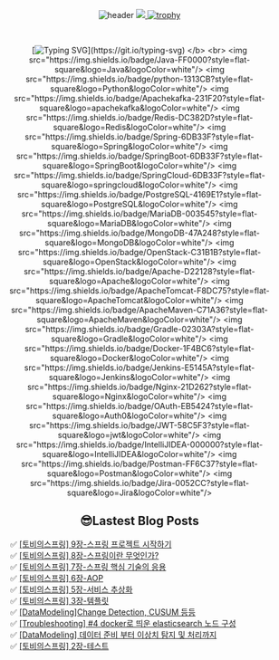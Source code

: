 
<div align="center">
  
![header](https://capsule-render.vercel.app/api?type=venom&color=auto&height=300&section=header&text=Hello%Lima!&fontSize=90)
<a href="https://github.com/devxb/gitanimals">
<img src="https://render.gitanimals.org/farms/lima1016"/>
</a>
[![trophy](https://github-profile-trophy.vercel.app/?username=lima1016&row=1)](https://github.com/lima1016/github-profile-trophy)

<br>   
  
</b> [![Typing SVG](https://readme-typing-svg.demolab.com/?lines=🌱+I’m+currently+learning!)](https://git.io/typing-svg) </b> <br>
<img src="https://img.shields.io/badge/Java-FF0000?style=flat-square&logo=Java&logoColor=white"/>
<img src="https://img.shields.io/badge/python-1313CB?style=flat-square&logo=Python&logoColor=white"/>
<img src="https://img.shields.io/badge/Apachekafka-231F20?style=flat-square&logo=apachekafka&logoColor=white"/>
<img src="https://img.shields.io/badge/Redis-DC382D?style=flat-square&logo=Redis&logoColor=white"/>
<img src="https://img.shields.io/badge/Spring-6DB33F?style=flat-square&logo=Spring&logoColor=white"/>
<img src="https://img.shields.io/badge/SpringBoot-6DB33F?style=flat-square&logo=SpringBoot&logoColor=white"/>
<img src="https://img.shields.io/badge/SpringCloud-6DB33F?style=flat-square&logo=springcloud&logoColor=white"/>
<img src="https://img.shields.io/badge/PostgreSQL-4169E1?style=flat-square&logo=PostgreSQL&logoColor=white"/>
<img src="https://img.shields.io/badge/MariaDB-003545?style=flat-square&logo=MariaDB&logoColor=white"/>
<img src="https://img.shields.io/badge/MongoDB-47A248?style=flat-square&logo=MongoDB&logoColor=white"/>
<img src="https://img.shields.io/badge/OpenStack-C31B1B?style=flat-square&logo=OpenStack&logoColor=white"/>
<img src="https://img.shields.io/badge/Apache-D22128?style=flat-square&logo=Apache&logoColor=white"/>
<img src="https://img.shields.io/badge/ApacheTomcat-F8DC75?style=flat-square&logo=ApacheTomcat&logoColor=white"/>
<img src="https://img.shields.io/badge/ApacheMaven-C71A36?style=flat-square&logo=ApacheMaven&logoColor=white"/>
<img src="https://img.shields.io/badge/Gradle-02303A?style=flat-square&logo=Gradle&logoColor=white"/>
<img src="https://img.shields.io/badge/Docker-1F4BC6?style=flat-square&logo=Docker&logoColor=white"/>
<img src="https://img.shields.io/badge/Jenkins-E5145A?style=flat-square&logo=Jenkins&logoColor=white"/>
<img src="https://img.shields.io/badge/Nginx-21D262?style=flat-square&logo=Nginx&logoColor=white"/>
<img src="https://img.shields.io/badge/OAuth-EB5424?style=flat-square&logo=Auth0&logoColor=white"/>
<img src="https://img.shields.io/badge/JWT-58C5F3?style=flat-square&logo=jwt&logoColor=white"/>
<img src="https://img.shields.io/badge/IntelliJIDEA-000000?style=flat-square&logo=IntelliJIDEA&logoColor=white"/>
<img src="https://img.shields.io/badge/Postman-FF6C37?style=flat-square&logo=Postman&logoColor=white"/>
<img src="https://img.shields.io/badge/Jira-0052CC?style=flat-square&logo=Jira&logoColor=white"/>

## 😎Lastest Blog Posts
</div>

<ul>✅ <a href='https://lima1016.tistory.com/213' target='_blank'>[토비의스프링] 9장-스프링 프로젝트 시작하기</a><br>✅ <a href='https://lima1016.tistory.com/211' target='_blank'>[토비의스프링] 8장-스프링이란 무엇인가?</a><br>✅ <a href='https://lima1016.tistory.com/210' target='_blank'>[토비의스프링] 7장-스프링 핵심 기술의 응용</a><br>✅ <a href='https://lima1016.tistory.com/209' target='_blank'>[토비의스프링] 6장-AOP</a><br>✅ <a href='https://lima1016.tistory.com/208' target='_blank'>[토비의스프링] 5장-서비스 추상화</a><br>✅ <a href='https://lima1016.tistory.com/202' target='_blank'>[토비의스프링] 3장-템플릿</a><br>✅ <a href='https://lima1016.tistory.com/206' target='_blank'>[DataModeling]Change Detection, CUSUM 등등</a><br>✅ <a href='https://lima1016.tistory.com/205' target='_blank'>[Troubleshooting] #4 docker로 띄운 elasticsearch 노드 구성</a><br>✅ <a href='https://lima1016.tistory.com/203' target='_blank'>[DataModeling] 데이터 준비 부터 이상치 탐지 및 처리까지</a><br>✅ <a href='https://lima1016.tistory.com/201' target='_blank'>[토비의스프링] 2장-테스트</a><br></ul>
